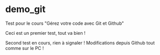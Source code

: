 # demo_git
Test pour le cours "Gérez votre code avec Git et Github"


Ceci est un premier test, tout va bien !


Second test en cours, rien à signaler !
Modifications depuis Github tout comme sur le PC !
